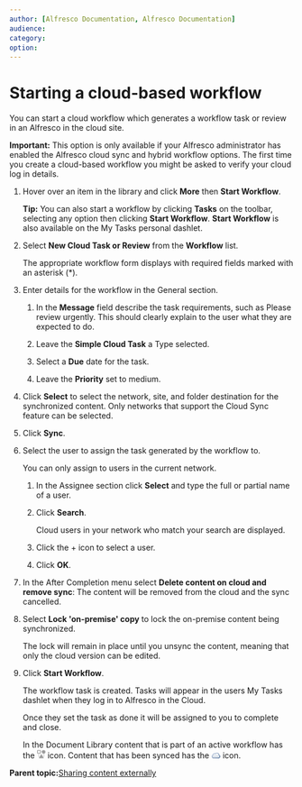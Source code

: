 ```yaml
---
author: [Alfresco Documentation, Alfresco Documentation]
audience: 
category: 
option: 
---
```


# Starting a cloud-based workflow

You can start a cloud workflow which generates a workflow task or review in an Alfresco in the cloud site.

**Important:** This option is only available if your Alfresco administrator has enabled the Alfresco cloud sync and hybrid workflow options. The first time you create a cloud-based workflow you might be asked to verify your cloud log in details.

1.  Hover over an item in the library and click **More** then **Start Workflow**.

    **Tip:** You can also start a workflow by clicking **Tasks** on the toolbar, selecting any option then clicking **Start Workflow**. **Start Workflow** is also available on the My Tasks personal dashlet.

2.  Select **New Cloud Task or Review** from the **Workflow** list.

    The appropriate workflow form displays with required fields marked with an asterisk \(\*\).

3.  Enter details for the workflow in the General section.

    1.  In the **Message** field describe the task requirements, such as Please review urgently. This should clearly explain to the user what they are expected to do.

    2.  Leave the **Simple Cloud Task** a Type selected.

    3.  Select a **Due** date for the task.

    4.  Leave the **Priority** set to medium.

4.  Click **Select** to select the network, site, and folder destination for the synchronized content. Only networks that support the Cloud Sync feature can be selected.

5.  Click **Sync**.

6.  Select the user to assign the task generated by the workflow to.

    You can only assign to users in the current network.

    1.  In the Assignee section click **Select** and type the full or partial name of a user.

    2.  Click **Search**.

        Cloud users in your network who match your search are displayed.

    3.  Click the + icon to select a user.

    4.  Click **OK**.

7.  In the After Completion menu select **Delete content on cloud and remove sync**: The content will be removed from the cloud and the sync cancelled.

8.  Select **Lock 'on-premise' copy** to lock the on-premise content being synchronized.

    The lock will remain in place until you unsync the content, meaning that only the cloud version can be edited.

9.  Click **Start Workflow**.

    The workflow task is created. Tasks will appear in the users My Tasks dashlet when they log in to Alfresco in the Cloud.

    Once they set the task as done it will be assigned to you to complete and close.

    In the Document Library content that is part of an active workflow has the ![](../images/ico-workflow.png) icon. Content that has been synced has the ![](../images/ico-synced.png) icon.


**Parent topic:**[Sharing content externally](../concepts/gs-sync-share.md)

